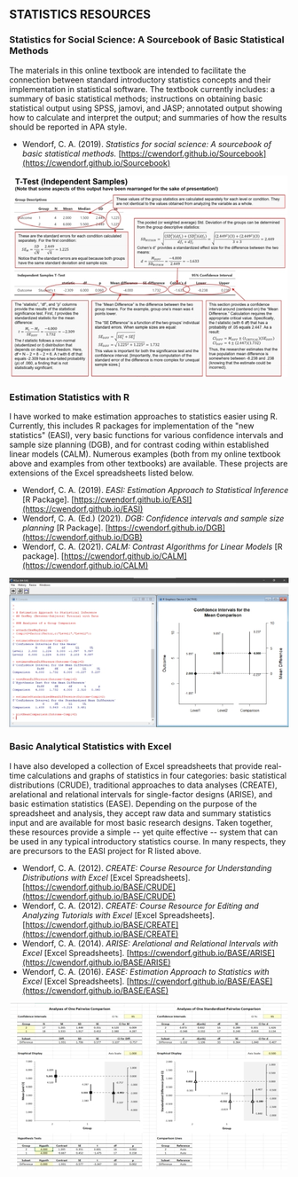 ## STATISTICS RESOURCES

### Statistics for Social Science: A Sourcebook of Basic Statistical Methods

The materials in this online textbook are intended to facilitate the connection between standard introductory statistics concepts and their implementation in statistical software. The textbook currently includes: a summary of basic statistical methods; instructions on obtaining basic statistical output using SPSS, jamovi, and JASP; annotated output showing how to calculate and interpret the output; and summaries of how the results should be reported in APA style.

- Wendorf, C. A. (2019). *Statistics for social science: A sourcebook of basic statistical methods.* [https://cwendorf.github.io/Sourcebook](https://cwendorf.github.io/Sourcebook)

<p align="center" class=icon><kbd><img src="AnnotatedOutput.jpg"></kbd></p>

### Estimation Statistics with R

I have worked to make estimation approaches to statistics easier using R. Currently, this includes R packages for implementation of the "new statistics" (EASI), very basic functions for various confidence intervals and sample size planning (DGB), and for contrast coding within established linear models (CALM). Numerous examples (both from my online textbook above and examples from other textbooks) are available. These projects are extensions of the Excel spreadsheets listed below.

- Wendorf, C. A. (2019). *EASI: Estimation Approach to Statistical Inference* [R Package]. [https://cwendorf.github.io/EASI](https://cwendorf.github.io/EASI)
- Wendorf, C. A. (Ed.) (2021). *DGB: Confidence intervals and sample size planning* [R Package]. [https://cwendorf.github.io/DGB](https://cwendorf.github.io/DGB)
- Wendorf, C. A. (2021). *CALM: Contrast Algorithms for Linear Models* [R package]. [https://cwendorf.github.io/CALM](https://cwendorf.github.io/CALM)


<p align="center" class=icon><kbd><img src="EASI.jpg"></kbd></p>

### Basic Analytical Statistics with Excel

I have also developed a collection of Excel spreadsheets that provide real-time calculations and graphs of statistics in four categories: basic statistical distributions (CRUDE), traditional approaches to data analyses (CREATE), arelational and relational intervals for single-factor designs (ARISE), and basic estimation statistics (EASE). Depending on the purpose of the spreadsheet and analysis, they accept raw data and summary statistics input and are available for most basic research designs. Taken together, these resources provide a simple -- yet quite effective -- system that can be used in any typical introductory statistics course. In many respects, they are precursors to the EASI project for R listed above.

- Wendorf, C. A. (2012). *CREATE: Course Resource for Understanding Distributions with Excel* [Excel Spreadsheets]. [https://cwendorf.github.io/BASE/CRUDE](https://cwendorf.github.io/BASE/CRUDE)
- Wendorf, C. A. (2012). *CREATE: Course Resource for Editing and Analyzing Tutorials with Excel* [Excel Spreadsheets]. [https://cwendorf.github.io/BASE/CREATE](https://cwendorf.github.io/BASE/CREATE)
- Wendorf, C. A. (2014). *ARISE: Arelational and Relational Intervals with Excel* [Excel Spreadsheets]. [https://cwendorf.github.io/BASE/ARISE](https://cwendorf.github.io/BASE/ARISE)
- Wendorf, C. A. (2016). *EASE: Estimation Approach to Statistics with Excel* [Excel Spreadsheets]. [https://cwendorf.github.io/BASE/EASE](https://cwendorf.github.io/BASE/EASE)

<p align="center" class=icon><kbd><img src="EASE.jpg"></kbd></p>
